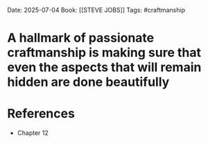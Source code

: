 Date: 2025-07-04
Book: [[STEVE JOBS]]
Tags: #craftmanship 
# A hallmark of passionate craftmanship is making sure that even the aspects that will remain hidden are done beautifully



# References
- Chapter 12